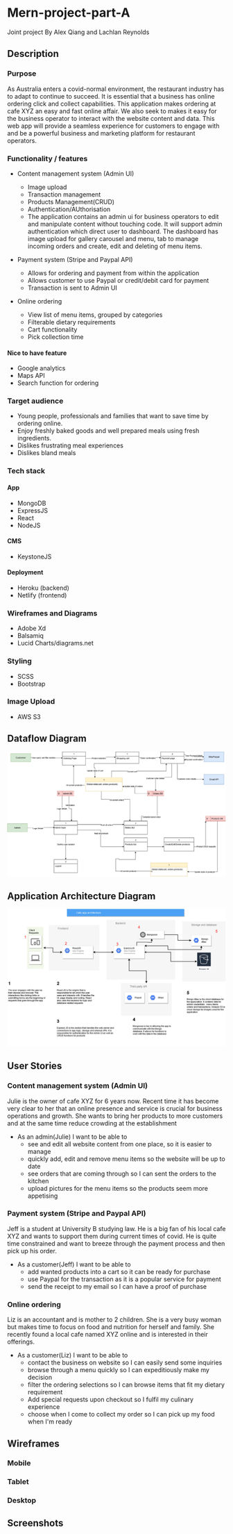 # Mern-project-part-A

Joint project By Alex Qiang and Lachlan Reynolds

## Description

### Purpose

As Australia enters a covid-normal environment, the restaurant industry has to adapt to continue to succeed. It is essential that a business has online ordering click and collect capabilities. This application makes ordering at cafe XYZ an easy and fast online affair. We also seek to makes it easy for the business operator to interact with the website content and data. This web app will provide a seamless experience for customers to engage with and be a powerful business and marketing platform for restaurant operators. 

### Functionality / features

- Content management system (Admin UI)
  - Image upload 
  - Transaction management
  - Products Management(CRUD)
  - Authentication/AUthorisation
  - The application contains an admin ui for business operators to edit and manipulate content without touching code. It will support admin authentication which direct user to dashboard. The dashboard has image upload for gallery carousel and menu, tab to manage incoming orders and create, edit and deleting of menu items. 
  
- Payment system (Stripe and Paypal API)
  - Allows for ordering and payment from within the application 
  - Allows customer to use Paypal or credit/debit card for payment 
  - Transaction is sent to Admin UI
  
- Online ordering
  - View list of menu items, grouped by categories
  - Filterable dietary requirements
  - Cart functionality
  - Pick collection time
  

#### Nice to have feature
- Google analytics 
- Maps API 
- Search function for ordering


### Target audience

- Young people, professionals and families that want to save time by ordering online. 
- Enjoy freshly baked goods and well prepared meals using fresh ingredients.
- Dislikes frustrating meal experiences
- Dislikes bland meals
  


### Tech stack

#### App

- MongoDB
- ExpressJS
- React
- NodeJS
  
#### CMS

- KeystoneJS
  
#### Deployment

- Heroku (backend) 
- Netlify (frontend) 
  
### Wireframes and Diagrams

- Adobe Xd
- Balsamiq
- Lucid Charts/diagrams.net
  
### Styling

- SCSS
- Bootstrap

### Image Upload

- AWS S3


## Dataflow Diagram

![dfd](img/dfd.jpg)



## Application Architecture Diagram

![aad](img/aad.jpg)


## User Stories

### Content management system (Admin UI)

Julie is the owner of cafe XYZ for 6 years now. Recent time it has become very clear to her that an online presence and service is crucial for business operations and growth. She wants to bring her products to more customers and at the same time reduce crowding at the establishment

- As an admin(Julie) I want to be able to 
  - see and edit all website content from one place, so it is easier to manage
  - quickly add, edit and remove menu items so the website will be up to date
  - see orders that are coming through so I can sent the orders to the kitchen
  - upload pictures for the menu items so the products seem more appetising

### Payment system (Stripe and Paypal API)

Jeff is a student at University B studying law. He is a big fan of his local cafe XYZ and wants to support them during current times of covid. He is quite time constrained and want to breeze through the payment process and then pick up his order. 

- As a customer(Jeff) I want to be able to
  - add wanted products into a cart so it can be ready for purchase
  - use Paypal for the transaction as it is a popular service for payment
  - send the receipt to my email so I can have a proof of purchase


### Online ordering 

Liz is an accountant and is mother to 2 children. She is a very busy woman but makes time to focus on food and nutrition for herself and family. She recently found a local cafe named XYZ online and is interested in their offerings.

- As a customer(Liz) I want to be able to
  - contact the business on website so I can easily send some inquiries
  - browse through a menu quickly so I can expeditiously make my decision 
  - filter the ordering selections so I can browse items that fit my dietary requirement
  - Add special requests upon checkout so I fulfil my culinary experience
  - choose when I come to collect my order so I can pick up my food when I'm ready
  

## Wireframes

### Mobile

### Tablet

### Desktop



## Screenshots